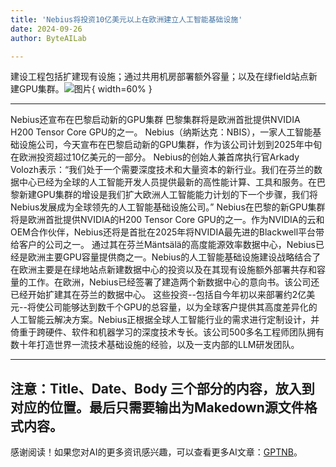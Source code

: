 ```yaml
---
title: 'Nebius将投资10亿美元以上在欧洲建立人工智能基础设施'
date: 2024-09-26
author: ByteAILab

---
```


建设工程包括扩建现有设施；通过共用机房部署额外容量；以及在绿field站点新建GPU集群。![图片](https://ai-techpark.com/wp-content/uploads/2024/09/Nebius-to-960x540.jpg){ width=60% }

---

Nebius还宣布在巴黎启动新的GPU集群
巴黎集群将是欧洲首批提供NVIDIA H200 Tensor Core GPU的之一。
Nebius（纳斯达克：NBIS），一家人工智能基础设施公司，今天宣布在巴黎启动新的GPU集群，作为该公司计划到2025年中旬在欧洲投资超过10亿美元的一部分。
Nebius的创始人兼首席执行官Arkady Volozh表示：“我们处于一个需要深度技术和大量资本的新行业。我们在芬兰的数据中心已经为全球的人工智能开发人员提供最新的高性能计算、工具和服务。在巴黎新建GPU集群的增设是我们扩大欧洲人工智能能力计划的下一个步骤，我们将Nebius发展成为全球领先的人工智能基础设施公司。”
Nebius在巴黎的新GPU集群将是欧洲首批提供NVIDIA的H200 Tensor Core GPU的之一。作为NVIDIA的云和OEM合作伙伴，Nebius还将是首批在2025年将NVIDIA最先进的Blackwell平台带给客户的公司之一。
通过其在芬兰Mäntsälä的高度能源效率数据中心，Nebius已经是欧洲主要GPU容量提供商之一。Nebius的人工智能基础设施建设战略结合了在欧洲主要是在绿地站点新建数据中心的投资以及在其现有设施额外部署共存和容量的工作。在欧洲，Nebius已经签署了建造两个新数据中心的意向书。该公司还已经开始扩建其在芬兰的数据中心。
这些投资--包括自今年初以来部署约2亿美元--将使公司能够达到数千个GPU的总容量，以为全球客户提供其高度差异化的人工智能云解决方案。Nebius正根据全球人工智能行业的需求进行定制设计，并倚重于跨硬件、软件和机器学习的深度技术专长。该公司500多名工程师团队拥有数十年打造世界一流技术基础设施的经验，以及一支内部的LLM研发团队。

---

注意：Title、Date、Body 三个部分的内容，放入到对应的位置。最后只需要输出为Makedown源文件格式内容。
---
感谢阅读！如果您对AI的更多资讯感兴趣，可以查看更多AI文章：[GPTNB](https://gptnb.com)。